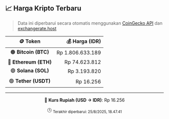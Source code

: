 

<!-- HARGA_KRIPTO -->
## 📈 Harga Kripto Terbaru

> Data ini diperbarui secara otomatis menggunakan [CoinGecko API](https://www.coingecko.com/) dan [exchangerate.host](https://exchangerate.host/)

<div align="center">

| 🪙 Token | 💰 Harga (IDR) |
|:------:|---------------:|
| 🟠 **Bitcoin (BTC)**   | Rp 1.806.633.189 |
| 🔵 **Ethereum (ETH)**  | Rp 74.623.812 |
| 🟣 **Solana (SOL)**    | Rp 3.193.820 |
| 🟢 **Tether (USDT)**   | Rp 16.256 |

---

💱 **Kurs Rupiah (USD → IDR)**: Rp 16.256

🕒 <sub>Terakhir diperbarui: 25/8/2025, 18.47.41</sub>

</div>
<!-- /HARGA_KRIPTO -->